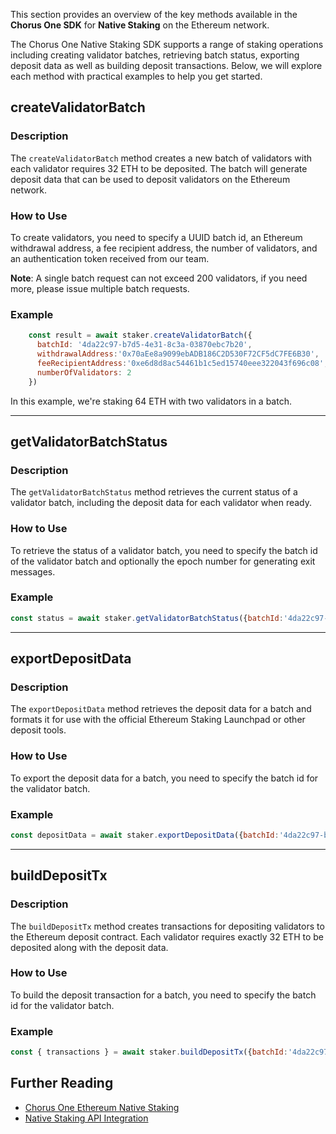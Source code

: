This section provides an overview of the key methods available in the **Chorus One SDK** for **Native Staking** on the Ethereum network.

The Chorus One Native Staking SDK supports a range of staking operations including creating validator batches, retrieving batch status, exporting deposit data as well as building deposit transactions. Below, we will explore each method with practical examples to help you get started.

## createValidatorBatch

### Description

The `createValidatorBatch` method creates a new batch of validators with each validator requires 32 ETH to be deposited. The batch will generate deposit data that can be used to deposit validators on the Ethereum network. 

### How to Use

To create validators, you need to specify a UUID batch id, an Ethereum withdrawal address,  a fee recipient address, the number of validators, and an authentication token received from our team.

**Note**: A single batch request can not exceed 200 validators, if you need more, please issue multiple batch requests.

### Example

```javascript
    const result = await staker.createValidatorBatch({
      batchId: '4da22c97-b7d5-4e31-8c3a-03870ebc7b20',
      withdrawalAddress:'0x70aEe8a9099ebADB186C2D530F72CF5dC7FE6B30',
      feeRecipientAddress:'0xe6d8d8ac54461b1c5ed15740eee322043f696c08',
      numberOfValidators: 2
    })
```

In this example, we're staking 64 ETH with two validators in a batch.

---

## getValidatorBatchStatus

### Description

The `getValidatorBatchStatus` method retrieves the current status of a validator batch, including the deposit data for each validator when ready.

### How to Use

To retrieve the status of a validator batch, you need to specify the batch id of the validator batch and optionally the epoch number for generating exit messages. 
### Example

```javascript
const status = await staker.getValidatorBatchStatus({batchId:'4da22c97-b7d5-4e31-8c3a-03870ebc7b20'})
```

---

## exportDepositData

### Description

The `exportDepositData` method retrieves the deposit data for a batch and formats it for use with the official Ethereum Staking Launchpad or other deposit tools.

### How to Use

To export the deposit data for a batch, you need to specify the batch id for the validator batch. 

### Example

```javascript
const depositData = await staker.exportDepositData({batchId:'4da22c97-b7d5-4e31-8c3a-03870ebc7b20'})
```

---

## buildDepositTx

### Description

The `buildDepositTx` method creates transactions for depositing validators to the Ethereum deposit contract. Each validator requires exactly 32 ETH to be deposited along with the deposit data.

### How to Use

To build the deposit transaction for a batch, you need to specify the batch id for the validator batch. 

### Example

```javascript
const { transactions } = await staker.buildDepositTx({batchId:'4da22c97-b7d5-4e31-8c3a-03870ebc7b20'})
```

## Further Reading

- [Chorus One Ethereum Native Staking](https://kb.chorus.one/our-products/chorus-one-ethereum-native-staking)
- [Native Staking API Integration](https://kb.chorus.one/our-products/chorus-one-ethereum-native-staking/api-integration-guide)